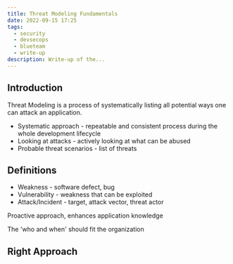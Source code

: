 ```yaml
---
title: Threat Modeling Fundamentals
date: 2022-09-15 17:25
tags:
  - security
  - devsecops
  - blueteam
  - write-up
description: Write-up of the...
---
```

## Introduction

Threat Modeling is a process of systematically listing all potential ways one can attack an application.

* Systematic approach - repeatable and consistent process during the whole development lifecycle
* Looking at attacks - actively looking at what can be abused
* Probable threat scenarios - list of threats

## Definitions

* Weakness - software defect, bug
* Vulnerability - weakness that can be exploited
* Attack/Incident - target, attack vector, threat actor

Proactive approach, enhances application knowledge

The 'who and when' should fit the organization

## Right Approach